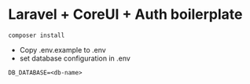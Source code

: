 # Laravel + CoreUI + Auth boilerplate

```
composer install
```

- Copy .env.example to .env
- set database configuration in .env

```
DB_DATABASE=<db-name>
```

